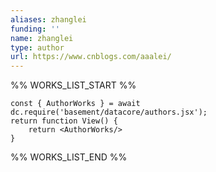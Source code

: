 ```yaml
---
aliases: zhanglei
funding: ''
name: zhanglei
type: author
url: https://www.cnblogs.com/aaalei/
---
```



%% WORKS_LIST_START %%

```datacorejsx
const { AuthorWorks } = await dc.require('basement/datacore/authors.jsx');
return function View() {
    return <AuthorWorks/>
}
```
%% WORKS_LIST_END %%